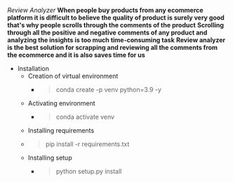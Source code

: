 *Review Analyzer*
**When people buy products from any ecommerce platform it is difficult to believe the quality of product is surely very good that's why people scrolls through the comments of the product**
**Scrolling through all the positive and negative comments of any product and analyzing the insights is too much time-consuming task**
**Review analyzer is the best solution for scrapping and reviewing all the comments from the ecommerce and it is also saves time for us**

- Installation
  - Creation of virtual environment
    - > conda create -p venv python=3.9 -y
  - Activating environment
    - > conda activate venv
  - Installing requirements
  - > pip install -r requirements.txt
  - Installing setup
    - > python setup.py install